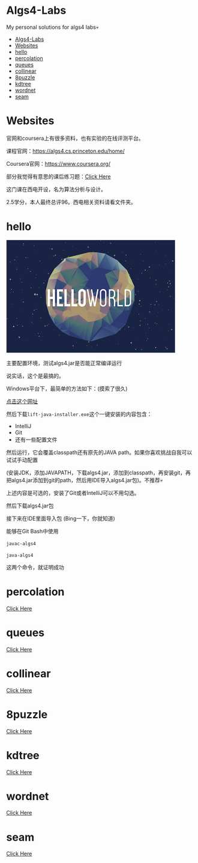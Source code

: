 # Algs4-Labs
My personal solutions for algs4 labs💀

- [Algs4-Labs](#algs4-labs)
- [Websites](#websites)
- [hello](#hello)
- [percolation](#percolation)
- [queues](#queues)
- [collinear](#collinear)
- [8puzzle](#8puzzle)
- [kdtree](#kdtree)
- [wordnet](#wordnet)
- [seam](#seam)

# Websites

官网和coursera上有很多资料，也有实验的在线评测平台。

课程官网：https://algs4.cs.princeton.edu/home/

Coursera官网：https://www.coursera.org/

部分我觉得有意思的课后练习题：[Click Here](/Exercises/assignments.md)

这门课在西电开设，名为算法分析与设计。

2.5学分，本人最终总评96。西电相关资料请看文件夹。
# hello

![hello world!](/img/logo.png)

主要配置环境，测试algs4.jar是否能正常编译运行

说实话，这个是最搞的。

Windows平台下，最简单的方法如下：(摸索了很久)

[点击这个网址](https://lift.cs.princeton.edu/java/windows/)

然后下载`lift-java-installer.exe`这个一键安装的内容包含：

* IntelliJ
* Git
* 还有一些配置文件


然后运行，它会覆盖classpath还有原先的JAVA path。如果你喜欢挑战自我可以试试手动配置

(安装JDK，添加JAVAPATH，下载algs4.jar，添加到classpath，再安装git，再把algs4.jar添加到git的path，然后用IDE导入algs4.jar包)。不推荐💀

上述内容是可选的，安装了Git或者IntelliJ可以不用勾选。

然后下载algs4.jar包

接下来在IDE里面导入包 (Bing一下，你就知道)

能够在Git Bash中使用

`javac-algs4`

`java-algs4`

这两个命令，就证明成功

# percolation

[Click Here](Percolation.md)

# queues

[Click Here](Queues.md)

# collinear

[Click Here](Collinear.md)

# 8puzzle

[Click Here](8puzzle.md)

# kdtree

[Click Here](KdTree.md)

# wordnet

[Click Here](WordNet.md)

# seam

[Click Here](Seam.md)